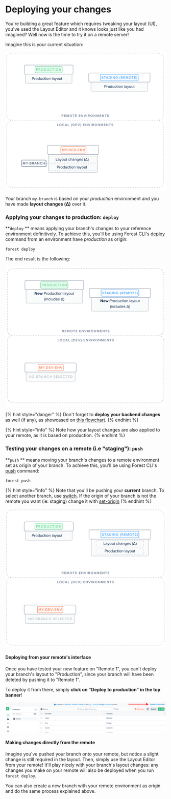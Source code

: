 # Deploying your changes

You're building a great feature which requires tweaking your layout (UI), you've used the Layout Editor and it knows looks just like you had imagined? Well now is the time to try it on a remote server!

Imagine this is your current situation:

![](<../../../.gitbook/assets/image (421).png>)

Your branch `my-branch` is based on your _production_ environment and you have made **layout changes (Δ)** over it.

### Applying your changes to production: `deploy`

**`deploy` ** means applying your branch's changes to your reference environment definitively. To achieve this, you'll be using Forest CLI's [deploy](forest-cli-commands/deploy.md) command from an environment have _production_ as origin:

```
forest deploy
```

The end result is the following:

![](<../../../.gitbook/assets/image (422).png>)

{% hint style="danger" %}
Don't forget to **deploy your backend changes** as well (if any), as showcased on [this flowchart](./#development-workflow).
{% endhint %}

{% hint style="info" %}
Note how your layout changes are also applied to your remote, as it is based on production.
{% endhint %}

### Testing your changes on a remote (i.e "staging"): `push`

**`push` ** means moving your branch's changes to a remote environment set as origin of your branch. To achieve this, you'll be using Forest CLI's [push](forest-cli-commands/push.md) command:

```
forest push
```

{% hint style="info" %}
Note that you'll be pushing your **current** branch. To select another branch, use [switch](forest-cli-commands/switch.md).
If the origin of your branch is not the remote you want (ie: staging) change it with [set-origin](forest-cli-commands/set-origin.md)
{% endhint %}

![](<../../../.gitbook/assets/image (423).png>)

#### Deploying from your remote's interface

Once you have tested your new feature on "Remote 1", you can't deploy your branch's layout to "Production", since your branch will have been deleted by pushing it to "Remote 1".&#x20;

To deploy it from there, simply **click on "Deploy to production" in the top banner**!

![](<../../../.gitbook/assets/deploy-change-banner.png>)

#### Making changes directly from the remote

Imagine you've pushed your branch onto your remote, but notice a slight change is still required in the layout. Then, simply use the Layout Editor from your remote! It'll play nicely with your branch's layout changes: any changes you make on your remote will also be deployed when you run `forest deploy`.

You can also create a new branch with your remote environment as origin and do the same process explained above.
